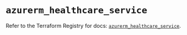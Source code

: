 # `azurerm_healthcare_service`

Refer to the Terraform Registry for docs: [`azurerm_healthcare_service`](https://registry.terraform.io/providers/hashicorp/azurerm/3.112.0/docs/resources/healthcare_service).
